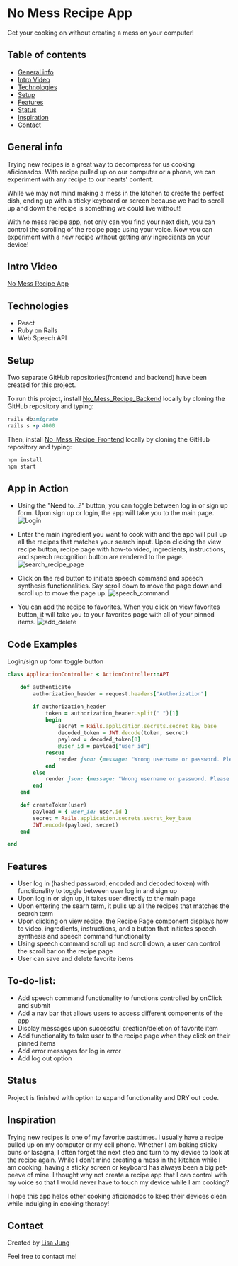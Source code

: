 # No Mess Recipe App

Get your cooking on without creating a mess on your computer!

## Table of contents

- [General info](#general-info)
- [Intro Video](#intro-video)
- [Technologies](#technologies)
- [Setup](#setup)
- [Features](#features)
- [Status](#status)
- [Inspiration](#inspiration)
- [Contact](#contact)

## General info

Trying new recipes is a great way to decompress for us cooking aficionados.
With recipe pulled up on our computer or a phone, we can experiment with any recipe to our hearts' content. 

While we may not mind making a mess in the kitchen to create the perfect dish, ending up with a sticky keyboard or screen because we had to scroll up and down the recipe is something we could live without!

With no mess recipe app, not only can you find your next dish, you can control the scrolling of the recipe page using your voice.
Now you can experiment with a new recipe without getting any ingredients on your device!

## Intro Video

[No Mess Recipe App](https://youtu.be/MqkuIBRldRU)

## Technologies

* React
* Ruby on Rails
* Web Speech API

## Setup

Two separate GitHub repositories(frontend and backend) have been created for this project.

To run this project, install [No_Mess_Recipe_Backend](https://github.com/LisaHJung/No_Mess_Recipe_Backend) locally by cloning the GitHub repository and typing:

```ruby
rails db:migrate
rails s -p 4000
```

Then, install [No_Mess_Recipe_Frontend](https://github.com/LisaHJung/No_Mess_Recipe_Frontend) locally by cloning the GitHub repository and typing:

```ruby
npm install
npm start
```

## App in Action

* Using the "Need to...?" button, you can toggle between log in or sign up form. Upon sign up or login, the app will take you to the main page. 
   ![Login](https://user-images.githubusercontent.com/60980933/85210208-32616300-b2fb-11ea-994b-1010ad198d25.gif)
   
* Enter the main ingredient you want to cook with and the app will pull up all the recipes that matches your search input. Upon clicking the view recipe button, recipe page with how-to video, ingredients, instructions, and speech recognition button are rendered to the page. 
   ![search_recipe_page](https://user-images.githubusercontent.com/60980933/85211146-60e33c00-b303-11ea-837e-eb6ee7b3517f.gif)

* Click on the red button to initiate speech command and speech synthesis functionalities. Say scroll down to move the page down and scroll up to move the page up. 
   ![speech_command](https://user-images.githubusercontent.com/60980933/85210895-25477280-b301-11ea-8e76-2dcdc8378bd3.gif)

* You can add the recipe to favorites. When you click on view favorites button, it will take you to your favorites page with all of your pinned items. 
  ![add_delete](https://user-images.githubusercontent.com/60980933/85211594-dd781980-b307-11ea-95d7-cd1472246077.gif)


## Code Examples

Login/sign up form toggle button
```ruby
class ApplicationController < ActionController::API

    def authenticate
        authorization_header = request.headers["Authorization"]

        if authorization_header
            token = authorization_header.split(" ")[1]
            begin
                secret = Rails.application.secrets.secret_key_base
                decoded_token = JWT.decode(token, secret)
                payload = decoded_token[0]
                @user_id = payload["user_id"]
            rescue
                render json: {message: "Wrong username or password. Please try again."}, status: :unauthorized
            end
        else
            render json: {message: "Wrong username or password. Please try again."}, status: :unauthorized
        end
    end

    def createToken(user)
        payload = { user_id: user.id }
        secret = Rails.application.secrets.secret_key_base
        JWT.encode(payload, secret)
    end

end
```


## Features

- User log in (hashed password, encoded and decoded token) with functionality to toggle between user log in and sign up
- Upon log in or sign up, it takes user directly to the main page 
- Upon entering the searh term, it pulls up all the recipes that matches the search term
- Upon clicking on view recipe, the Recipe Page component displays how to video, ingredients, instructions, and a button that initiates speech synthesis and speech command functionality
- Using speech command scroll up and scroll down, a user can control the scroll bar on the recipe page
- User can save and delete favorite items 

## To-do-list:

- Add speech command functionality to functions controlled by onClick and submit
- Add a nav bar that allows users to access different components of the app
- Display messages upon successful creation/deletion of favorite item
- Add functionality to take user to the recipe page when they click on their pinned items
- Add error messages for log in error
- Add log out option

## Status

Project is finished with option to expand functionality and DRY out code.

## Inspiration

Trying new recipes is one of my favorite pasttimes. I usually have a recipe pulled up on my computer or my cell phone.
Whether I am baking sticky buns or lasagna, I often forget the next step and turn to my device to look at the recipe again. 
While I don't mind creating a mess in the kitchen while I am cooking, having a sticky screen or keyboard has always been a big pet-peeve of mine. 
I thought why not create a recipe app that I can control with my voice so that I would never have to touch my device while I am cooking?

I hope this app helps other cooking aficionados to keep their devices clean while indulging in cooking therapy!

## Contact

Created by [Lisa Jung](https://www.linkedin.com/in/lisa-jung-23304b53/)

Feel free to contact me!
